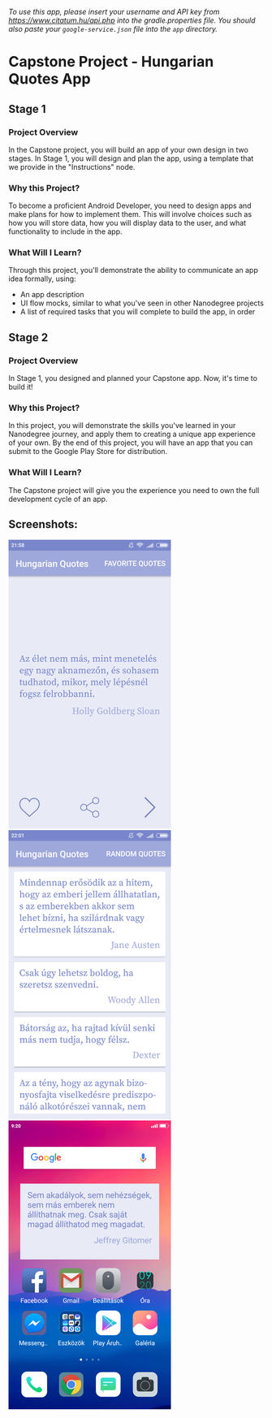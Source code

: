 *To use this app, please insert your username and API key from https://www.citatum.hu/api.php into the gradle.properties file.
You should also paste your `google-service.json` file into the `app` directory.*

# Capstone Project - Hungarian Quotes App

## Stage 1

### Project Overview

In the Capstone project, you will build an app of your own design in two stages. In Stage 1, you will design and plan the app, using a template that we provide in the "Instructions" node.

### Why this Project?

To become a proficient Android Developer, you need to design apps and make plans for how to implement them. This will involve choices such as how you will store data, how you will display data to the user, and what functionality to include in the app.

### What Will I Learn?

Through this project, you'll demonstrate the ability to communicate an app idea formally, using:

- An app description
- UI flow mocks, similar to what you've seen in other Nanodegree projects
- A list of required tasks that you will complete to build the app, in order

## Stage 2

### Project Overview

In Stage 1, you designed and planned your Capstone app. Now, it's time to build it!

### Why this Project?

In this project, you will demonstrate the skills you've learned in your Nanodegree journey, and apply them to creating a unique app experience of your own. By the end of this project, you will have an app that you can submit to the Google Play Store for distribution.

### What Will I Learn?

The Capstone project will give you the experience you need to own the full development cycle of an app.

## Screenshots:

![screenshot](screenshots/screenshot_2018-06-22-21-58-30.png?raw=true)
![screenshot](screenshots/screenshot_2018-06-22-22-01-17.png?raw=true)
![screenshot](screenshots/screenshot_2018-06-25-09-20-05.png?raw=true)
